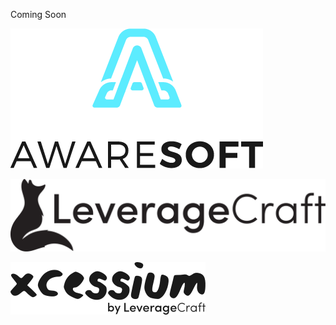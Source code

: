 Coming Soon

![Aware Soft Logo](profile/logo-dark.png)

![Leverage Craft Logo](profile/lvg-black.svg?raw=true)

![Xcessium Logo](xcessium_main_logo.svg)
